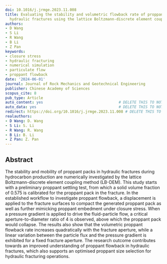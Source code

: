 ```yaml
---
doi: 10.1016/j.jrmge.2023.11.008
title: Evaluating the stability and volumetric flowback rate of proppant packs in
  hydraulic fractures using the lattice Boltzmann-discrete element coupling method
authors:
- D Wang
- S Li
- R Wang
- B Li
- Z Pan
keywords:
- closure stress
- hydraulic fracturing
- numerical simulation
- particulate flow
- proppant flowback
date: '2024-06-01'
journal: Journal of Rock Mechanics and Geotechnical Engineering
publisher: Chinese Academy of Sciences
scopus_cite: 8
pub_type: Article
auto_content: yes                                  # DELETE THIS TO NOT AUTO GENERATE CONTENT
auto_data: yes                                     # DELETE THIS TO NOT AUTO GENERATE METADATA
redirect: https://doi.org/10.1016/j.jrmge.2023.11.008 # DELETE THIS TO NOT REDIRECT
realauthors:
- D Wang: D. Wang
- S Li: S. Li
- R Wang: R. Wang
- B Li: B. Li
- Z Pan: Z. Pan
---
```



## Abstract
The stability and mobility of proppant packs in hydraulic fractures during hydrocarbon production are numerically investigated by the lattice Boltzmann-discrete element coupling method (LB-DEM). This study starts with a preliminary proppant settling test, from which a solid volume fraction of 0.575 is calibrated for the proppant pack in the fracture. In the established workflow to investigate proppant flowback, a displacement is applied to the fracture surfaces to compact the generated proppant pack as well as further mimicking proppant embedment under closure stress. When a pressure gradient is applied to drive the fluid-particle flow, a critical aperture-to-diameter ratio of 4 is observed, above which the proppant pack would collapse. The results also show that the volumetric proppant flowback rate increases quadratically with the fracture aperture, while a linear variation between the particle flux and the pressure gradient is exhibited for a fixed fracture aperture. The research outcome contributes towards an improved understanding of proppant flowback in hydraulic fractures, which also supports an optimised proppant size selection for hydraulic fracturing operations.
